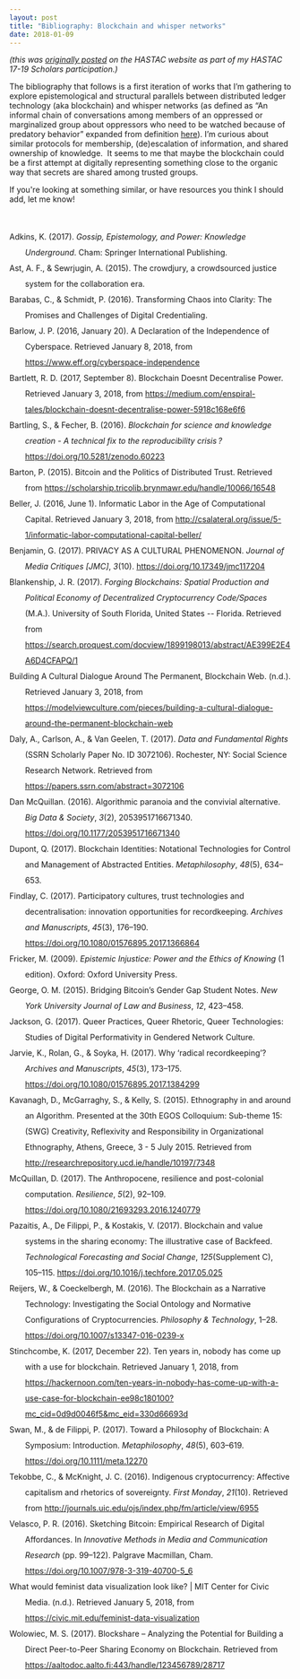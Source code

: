 ```yaml
---
layout: post
title: "Bibliography: Blockchain and whisper networks"
date: 2018-01-09
---
```


<i>(this was <a href="https://www.hastac.org/blogs/nikkistevens/2018/01/09/bibliography-blockchain-and-whisper-networks">originally posted</a> on the HASTAC website as part of my HASTAC 17-19 Scholars participation.)</i>


<p>The bibliography that follows is a first iteration of works that I’m gathering to explore epistemological and structural parallels between distributed ledger technology (aka blockchain) and whisper networks (as defined as “An informal chain of conversations among members of an oppressed or marginalized group about oppressors who need to be watched because of predatory behavior” expanded from definition <a href="“http://www.newsweek.com/what-whisper-network-sexual-misconduct-allegations-719009”">here</a>). I’m curious about similar protocols for membership, (de)escalation of information, and shared ownership of knowledge.&nbsp; It seems to me that maybe the blockchain could be a first attempt at digitally representing something close to the organic way that secrets are shared among trusted groups.</p>

<p>If you're looking at something similar, or have resources you think I should add, let me know!&nbsp;</p>

<p>&nbsp;</p>

<div class="csl-bib-body" style="line-height: 2; margin-left: 2em; text-indent:-2em;">
<div class="csl-entry">Adkins, K. (2017). <em>Gossip, Epistemology, and Power: Knowledge Underground</em>. Cham: Springer International Publishing.</div>

<div class="csl-entry">Ast, A. F., &amp; Sewrjugin, A. (2015). The crowdjury, a crowdsourced justice system for the collaboration era.</div>

<div class="csl-entry">Barabas, C., &amp; Schmidt, P. (2016). Transforming Chaos into Clarity: The Promises and Challenges of Digital Credentialing.</div>

<div class="csl-entry">Barlow, J. P. (2016, January 20). A Declaration of the Independence of Cyberspace. Retrieved January 8, 2018, from <a href="https://www.eff.org/cyberspace-independence">https://www.eff.org/cyberspace-independence</a></div>

<div class="csl-entry">Bartlett, R. D. (2017, September 8). Blockchain Doesnt Decentralise Power. Retrieved January 3, 2018, from <a href="https://medium.com/enspiral-tales/blockchain-doesnt-decentralise-power-5918c168e6f6">https://medium.com/enspiral-tales/blockchain-doesnt-decentralise-power-5918c168e6f6</a></div>

<div class="csl-entry">Bartling, S., &amp; Fecher, B. (2016). <em>Blockchain for science and knowledge creation - A technical fix to the reproducibility crisis ?</em> <a href="https://doi.org/10.5281/zenodo.60223">https://doi.org/10.5281/zenodo.60223</a></div>

<div class="csl-entry">Barton, P. (2015). Bitcoin and the Politics of Distributed Trust. Retrieved from <a href="https://scholarship.tricolib.brynmawr.edu/handle/10066/16548">https://scholarship.tricolib.brynmawr.edu/handle/10066/16548</a></div>

<div class="csl-entry">Beller, J. (2016, June 1). Informatic Labor in the Age of Computational Capital. Retrieved January 3, 2018, from <a href="http://csalateral.org/issue/5-1/informatic-labor-computational-capital-beller/">http://csalateral.org/issue/5-1/informatic-labor-computational-capital-beller/</a></div>

<div class="csl-entry">Benjamin, G. (2017). PRIVACY AS A CULTURAL PHENOMENON. <em>Journal of Media Critiques [JMC]</em>, <em>3</em>(10). <a href="https://doi.org/10.17349/jmc117204">https://doi.org/10.17349/jmc117204</a></div>

<div class="csl-entry">Blankenship, J. R. (2017). <em>Forging Blockchains: Spatial Production and Political Economy of Decentralized Cryptocurrency Code/Spaces</em> (M.A.). University of South Florida, United States -- Florida. Retrieved from <a href="https://search.proquest.com/docview/1899198013/abstract/AE399E2E4A6D4CFAPQ/1">https://search.proquest.com/docview/1899198013/abstract/AE399E2E4A6D4CFAPQ/1</a></div>

<div class="csl-entry">Building A Cultural Dialogue Around The Permanent, Blockchain Web. (n.d.). Retrieved January 3, 2018, from <a href="https://modelviewculture.com/pieces/building-a-cultural-dialogue-around-the-permanent-blockchain-web">https://modelviewculture.com/pieces/building-a-cultural-dialogue-around-the-permanent-blockchain-web</a></div>

<div class="csl-entry">Daly, A., Carlson, A., &amp; Van Geelen, T. (2017). <em>Data and Fundamental Rights</em> (SSRN Scholarly Paper No. ID 3072106). Rochester, NY: Social Science Research Network. Retrieved from <a href="https://papers.ssrn.com/abstract=3072106">https://papers.ssrn.com/abstract=3072106</a></div>

<div class="csl-entry">Dan McQuillan. (2016). Algorithmic paranoia and the convivial alternative. <em>Big Data &amp; Society</em>, <em>3</em>(2), 2053951716671340. <a href="https://doi.org/10.1177/2053951716671340">https://doi.org/10.1177/2053951716671340</a></div>

<div class="csl-entry">Dupont, Q. (2017). Blockchain Identities: Notational Technologies for Control and Management of Abstracted Entities. <em>Metaphilosophy</em>, <em>48</em>(5), 634–653.</div>

<div class="csl-entry">Findlay, C. (2017). Participatory cultures, trust technologies and decentralisation: innovation opportunities for recordkeeping. <em>Archives and Manuscripts</em>, <em>45</em>(3), 176–190. <a href="https://doi.org/10.1080/01576895.2017.1366864">https://doi.org/10.1080/01576895.2017.1366864</a></div>

<div class="csl-entry">Fricker, M. (2009). <em>Epistemic Injustice: Power and the Ethics of Knowing</em> (1 edition). Oxford: Oxford University Press.</div>

<div class="csl-entry">George, O. M. (2015). Bridging Bitcoin’s Gender Gap Student Notes. <em>New York University Journal of Law and Business</em>, <em>12</em>, 423–458.</div>

<div class="csl-entry">Jackson, G. (2017). Queer Practices, Queer Rhetoric, Queer Technologies: Studies of Digital Performativity in Gendered Network Culture.</div>

<div class="csl-entry">Jarvie, K., Rolan, G., &amp; Soyka, H. (2017). Why ‘radical recordkeeping’? <em>Archives and Manuscripts</em>, <em>45</em>(3), 173–175. <a href="https://doi.org/10.1080/01576895.2017.1384299">https://doi.org/10.1080/01576895.2017.1384299</a></div>

<div class="csl-entry">Kavanagh, D., McGarraghy, S., &amp; Kelly, S. (2015). Ethnography in and around an Algorithm. Presented at the 30th EGOS Colloquium: Sub-theme 15: (SWG) Creativity, Reflexivity and Responsibility in Organizational Ethnography, Athens, Greece, 3 - 5 July 2015. Retrieved from <a href="http://researchrepository.ucd.ie/handle/10197/7348">http://researchrepository.ucd.ie/handle/10197/7348</a></div>

<div class="csl-entry">McQuillan, D. (2017). The Anthropocene, resilience and post-colonial computation. <em>Resilience</em>, <em>5</em>(2), 92–109. <a href="https://doi.org/10.1080/21693293.2016.1240779">https://doi.org/10.1080/21693293.2016.1240779</a></div>

<div class="csl-entry">Pazaitis, A., De Filippi, P., &amp; Kostakis, V. (2017). Blockchain and value systems in the sharing economy: The illustrative case of Backfeed. <em>Technological Forecasting and Social Change</em>, <em>125</em>(Supplement C), 105–115. <a href="https://doi.org/10.1016/j.techfore.2017.05.025">https://doi.org/10.1016/j.techfore.2017.05.025</a></div>

<div class="csl-entry">Reijers, W., &amp; Coeckelbergh, M. (2016). The Blockchain as a Narrative Technology: Investigating the Social Ontology and Normative Configurations of Cryptocurrencies. <em>Philosophy &amp; Technology</em>, 1–28. <a href="https://doi.org/10.1007/s13347-016-0239-x">https://doi.org/10.1007/s13347-016-0239-x</a></div>

<div class="csl-entry">Stinchcombe, K. (2017, December 22). Ten years in, nobody has come up with a use for blockchain. Retrieved January 1, 2018, from <a href="https://hackernoon.com/ten-years-in-nobody-has-come-up-with-a-use-case-for-blockchain-ee98c180100?mc_cid=0d9d0046f5&amp;mc_eid=330d66693d">https://hackernoon.com/ten-years-in-nobody-has-come-up-with-a-use-case-for-blockchain-ee98c180100?mc_cid=0d9d0046f5&amp;mc_eid=330d66693d</a></div>

<div class="csl-entry">Swan, M., &amp; de Filippi, P. (2017). Toward a Philosophy of Blockchain: A Symposium: Introduction. <em>Metaphilosophy</em>, <em>48</em>(5), 603–619. <a href="https://doi.org/10.1111/meta.12270">https://doi.org/10.1111/meta.12270</a></div>

<div class="csl-entry">Tekobbe, C., &amp; McKnight, J. C. (2016). Indigenous cryptocurrency: Affective capitalism and rhetorics of sovereignty. <em>First Monday</em>, <em>21</em>(10). Retrieved from <a href="http://journals.uic.edu/ojs/index.php/fm/article/view/6955">http://journals.uic.edu/ojs/index.php/fm/article/view/6955</a></div>

<div class="csl-entry">Velasco, P. R. (2016). Sketching Bitcoin: Empirical Research of Digital Affordances. In <em>Innovative Methods in Media and Communication Research</em> (pp. 99–122). Palgrave Macmillan, Cham. <a href="https://doi.org/10.1007/978-3-319-40700-5_6">https://doi.org/10.1007/978-3-319-40700-5_6</a></div>

<div class="csl-entry">What would feminist data visualization look like? | MIT Center for Civic Media. (n.d.). Retrieved January 5, 2018, from <a href="https://civic.mit.edu/feminist-data-visualization">https://civic.mit.edu/feminist-data-visualization</a></div>

<div class="csl-entry">Wolowiec, M. S. (2017). Blockshare – Analyzing the Potential for Building a Direct Peer-to-Peer Sharing Economy on Blockchain. Retrieved from <a href="https://aaltodoc.aalto.fi:443/handle/123456789/28717">https://aaltodoc.aalto.fi:443/handle/123456789/28717</a></div>
</div>
